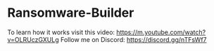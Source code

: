 # Ransomware-Builder
To learn how it works visit this video: https://m.youtube.com/watch?v=OLRUczGXULg 
Follow me on Discord: https://discord.gg/nTFsWf7

